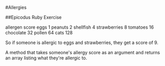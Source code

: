 #Allergies

##Epicodus Ruby Exercise

allergen     score
eggs         1
peanuts      2
shellfish    4
strawberries 8
tomatoes     16
chocolate    32
pollen       64
cats         128

So if someone is allergic to eggs and strawberries, they get a score of 9.

A method that takes someone's allergy score as an argument and returns an array listing what they're allergic to. 
